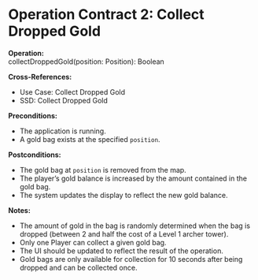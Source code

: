 # Operation Contract 2: Collect Dropped Gold

**Operation:**  
collectDroppedGold(position: Position): Boolean

**Cross-References:**  
- Use Case: Collect Dropped Gold  
- SSD: Collect Dropped Gold

**Preconditions:**  
- The application is running.
- A gold bag exists at the specified `position`.

**Postconditions:**  
- The gold bag at `position` is removed from the map.
- The player’s gold balance is increased by the amount contained in the gold bag.
- The system updates the display to reflect the new gold balance.

**Notes:**
- The amount of gold in the bag is randomly determined when the bag is dropped (between 2 and half the cost of a Level 1 archer tower).
- Only one Player can collect a given gold bag.
- The UI should be updated to reflect the result of the operation.
- Gold bags are only available for collection for 10 seconds after being dropped and can be collected once.
